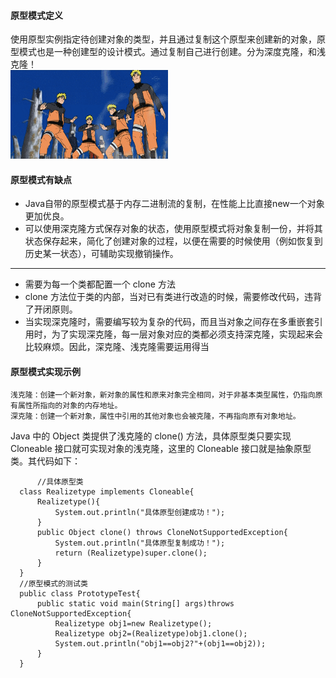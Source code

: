 #### 原型模式定义
使用原型实例指定待创建对象的类型，并且通过复制这个原型来创建新的对象，原型模式也是一种创建型的设计模式。通过复制自己进行创建。分为深度克隆，和浅克隆！<br/>
<img src="./img/t01091269adf9ca549c.gif" width="50%" hight="50%">

#### 原型模式有缺点
* Java自带的原型模式基于内存二进制流的复制，在性能上比直接new一个对象更加优良。
* 可以使用深克隆方式保存对象的状态，使用原型模式将对象复制一份，并将其状态保存起来，简化了创建对象的过程，以便在需要的时候使用（例如恢复到历史某一状态），可辅助实现撤销操作。
*****
* 需要为每一个类都配置一个 clone 方法
* clone 方法位于类的内部，当对已有类进行改造的时候，需要修改代码，违背了开闭原则。
* 当实现深克隆时，需要编写较为复杂的代码，而且当对象之间存在多重嵌套引用时，为了实现深克隆，每一层对象对应的类都必须支持深克隆，实现起来会比较麻烦。因此，深克隆、浅克隆需要运用得当
#### 原型模式实现示例
      
          
    浅克隆：创建一个新对象，新对象的属性和原来对象完全相同，对于非基本类型属性，仍指向原有属性所指向的对象的内存地址。
    深克隆：创建一个新对象，属性中引用的其他对象也会被克隆，不再指向原有对象地址。
Java 中的 Object 类提供了浅克隆的 clone() 方法，具体原型类只要实现 Cloneable 接口就可实现对象的浅克隆，这里的 Cloneable 接口就是抽象原型类。其代码如下：
          
          //具体原型类
      class Realizetype implements Cloneable{
          Realizetype(){
              System.out.println("具体原型创建成功！");
          }
          public Object clone() throws CloneNotSupportedException{
              System.out.println("具体原型复制成功！");
              return (Realizetype)super.clone();
          }
      }
      //原型模式的测试类
      public class PrototypeTest{
          public static void main(String[] args)throws CloneNotSupportedException{
              Realizetype obj1=new Realizetype();
              Realizetype obj2=(Realizetype)obj1.clone();
              System.out.println("obj1==obj2?"+(obj1==obj2));
          }
      }



